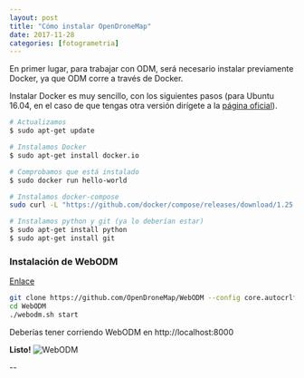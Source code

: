 ```yaml
---
layout: post
title: "Cómo instalar OpenDroneMap"
date: 2017-11-28
categories: [fotogrametria]
---
```


En primer lugar, para trabajar con ODM, será necesario instalar previamente Docker,
ya que ODM corre a través de Docker.

Instalar Docker es muy sencillo, con los siguientes pasos (para Ubuntu 16.04, en el
caso de que tengas otra versión dirígete a la [página oficial](https://docs.docker.com/engine/installation/linux/docker-ee/ubuntu/)).

```bash
# Actualizamos
$ sudo apt-get update

# Instalamos Docker
$ sudo apt-get install docker.io

# Comprobamos que está instalado
$ sudo docker run hello-world

# Instalamos docker-compose
sudo curl -L "https://github.com/docker/compose/releases/download/1.25.5/docker-compose-$(uname -s)-$(uname -m)" -o /usr/local/bin/docker-compose

# Instalamos python y git (ya lo deberían estar)
$ sudo apt-get install python
$ sudo apt-get install git
```

### Instalación de  WebODM

[Enlace](https://github.com/OpenDroneMap/WebODM)

```bash
git clone https://github.com/OpenDroneMap/WebODM --config core.autocrlf=input --depth 1
cd WebODM
./webodm.sh start
```

Deberías tener corriendo WebODM en http://localhost:8000

**Listo!**
![WebODM](https://joancano.github.io/static/projects/imgPosts/ODM/odm.png)

--